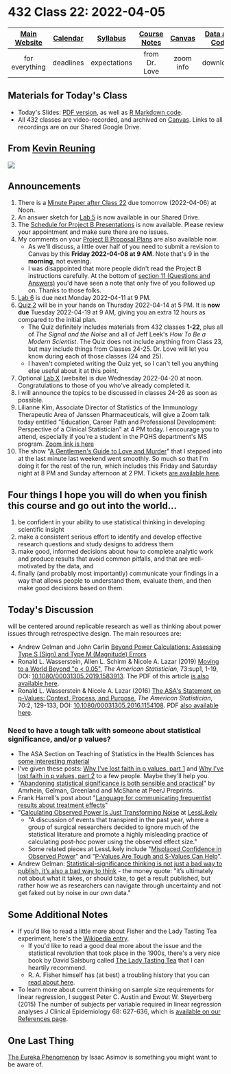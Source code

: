 # 432 Class 22: 2022-04-05

[Main Website](https://thomaselove.github.io/432/) | [Calendar](https://thomaselove.github.io/432/calendar.html) | [Syllabus](https://thomaselove.github.io/432-2022-syllabus/) | [Course Notes](https://thomaselove.github.io/432-notes/) | [Canvas](https://canvas.case.edu) | [Data and Code](https://github.com/THOMASELOVE/432-data) | [Sources](https://github.com/THOMASELOVE/432-2022/tree/main/references) | [Contact Us](https://thomaselove.github.io/432/contact.html)
:-----------: | :--------------: | :----------: | :---------: | :-------------: | :-----------: | :------------: | :-------------:
for everything | deadlines | expectations | from Dr. Love | zoom info | downloads | read/watch | need help?

## Materials for Today's Class

- Today's Slides: [PDF version](https://github.com/THOMASELOVE/432-2022/blob/main/classes/class22/432_2022_slides22.pdf), as well as [R Markdown code](https://github.com/THOMASELOVE/432-2022/blob/main/classes/class22/432_2022_slides22.Rmd). 
- All 432 classes are video-recorded, and archived on [Canvas](https://canvas.case.edu). Links to all recordings are on our Shared Google Drive.

## From [Kevin Reuning](https://twitter.com/KevinReuning/status/796107864704188420)

![](https://github.com/THOMASELOVE/432-2022/blob/main/classes/class22/figures/shruggies.png) 

## Announcements

1. There is a [Minute Paper after Class 22](https://bit.ly/432-2022-min-22) due tomorrow (2022-04-06) at Noon.
2. An answer sketch for [Lab 5](https://github.com/THOMASELOVE/432-2022/tree/main/labs/lab05) is now available in our Shared Drive.
3. The [Schedule for Project B Presentations](https://github.com/THOMASELOVE/432-2022/blob/main/projectB/schedule.md) is now available. Please review your appointment and make sure there are no issues.
4. My comments on your [Project B Proposal Plans](https://github.com/THOMASELOVE/432-2022/blob/main/projectB/proposal_plans.md) are also available now. 
    - As we'll discuss, a little over half of you need to submit a revision to Canvas by this **Friday 2022-04-08 at 9 AM**. Note that's 9 in the **morning**, not evening.
    - I was disappointed that more people didn't read the Project B instructions carefully. At the bottom of [section 11 (Questions and Answers)](https://github.com/THOMASELOVE/432-2022/blob/main/projectB/projectB_instructions_2022.md#11-questions-and-answers) you'd have seen a note that only five of you followed up on. Thanks to those folks.
5. [Lab 6](https://github.com/THOMASELOVE/432-2022/tree/main/labs/lab06) is due next Monday 2022-04-11 at 9 PM.
6. [Quiz 2](https://github.com/THOMASELOVE/432-2022/tree/main/quiz/quiz2) will be in your hands on Thursday 2022-04-14 at 5 PM. It is **now due** Tuesday 2022-04-19 at 9 AM, giving you an extra 12 hours as compared to the initial plan.
    - The Quiz definitely includes materials from 432 classes **1-22**, plus all of *The Signal and the Noise* and all of Jeff Leek's *How To Be a Modern Scientist*. The Quiz does not include anything from Class 23, but may include things from Classes 24-25. Dr. Love will let you know during each of those classes (24 and 25).
    - I haven't completed writing the Quiz yet, so I can't tell you anything else useful about it at this point.
7. Optional [Lab X](https://github.com/THOMASELOVE/432-2022/tree/main/labs/labX) (website) is due Wednesday 2022-04-20 at noon. Congratulations to those of you who've already completed it. 
8. I will announce the topics to be discussed in classes 24-26 as soon as possible.
9. Lilianne Kim, Associate Director of Statistics of the Immunology Therapeutic Area of Janssen Pharmaceuticals, will give a Zoom talk today entitled "Education, Career Path and Professional Development: Perspective of a Clinical Statistician" at 4 PM today. I encourage you to attend, especially if you're a student in the PQHS department's MS program. [Zoom link is here](https://cwru.zoom.us/j/93836688830?pwd%3DV1dMN3RvS3EzekVBNzhKVGQ0b0hxdz09&sa=D&source=calendar&ust=1649182248889011&usg=AOvVaw32rmfR-GcppKXhktngsRi9)
10. The show "[A Gentlemen's Guide to Love and Murder](https://cvlt.org/events/gentlemans-guide/)" that I stepped into at the last minute last weekend went smoothly. So much so that I'm doing it for the rest of the run, which includes this Friday and Saturday night at 8 PM and Sunday afternoon at 2 PM. Tickets [are available here](https://cvlt.org/events/gentlemans-guide/).

## Four things I hope you will do when you finish this course and go out into the world...

1. be confident in your ability to use statistical thinking in developing scientific insight 
2. make a consistent serious effort to identify and develop  effective research questions and study designs to address them
3. make good, informed decisions about how to complete analytic work and produce results that avoid common pitfalls, and that are well-motivated by the data, and 
4. finally (and probably most importantly) communicate your findings in a way that allows people to understand them, evaluate them, and then make good decisions based on them.

## Today's Discussion

will be centered around replicable research as well as thinking about power issues through retrospective design. The main resources are:

- Andrew Gelman and John Carlin [Beyond Power Calculations: Assessing Type S (Sign) and Type M (Magnitude) Errors](https://github.com/THOMASELOVE/432-2022/blob/main/classes/class22/references/Gelman_Carlin_2014_Beyond_Power_Calculations.pdf)
- Ronald L. Wasserstein, Allen L. Schirm & Nicole A. Lazar (2019) [Moving to a World Beyond "p < 0.05"](https://www.tandfonline.com/doi/full/10.1080/00031305.2019.1583913), *The American Statistician*, 73:sup1, 1-19, DOI: [10.1080/00031305.2019.1583913](https://doi.org/10.1080/00031305.2019.1583913). The PDF of this article [is also available here](https://github.com/THOMASELOVE/432-2022/blob/main/classes/class22/references/ASA_2019_A_World_Beyond.pdf).
- Ronald L. Wasserstein & Nicole A. Lazar (2016) [The ASA's Statement on p-Values: Context, Process, and Purpose](https://www.tandfonline.com/doi/full/10.1080/00031305.2016.1154108), *The American Statistician*, 70:2, 129-133, DOI:
[10.1080/00031305.2016.1154108](https://doi.org/10.1080/00031305.2016.1154108). PDF [also available here](https://github.com/THOMASELOVE/432-2022/blob/main/classes/class22/references/ASA_2016_Pvalues_Context_Process_Purpose.pdf).

### Need to have a tough talk with someone about statistical significance, and/or p values?

- The ASA Section on Teaching of Statistics in the Health Sciences has [some interesting material](https://tshsblog.wixsite.com/main/single-post/2018/05/08/ReadyResources-Publications-for-teaching-p-values)
- I've given these posts: [Why I've lost faith in p values, part 1](https://lucklab.ucdavis.edu/blog/2018/4/19/why-i-lost-faith-in-p-values) and [Why I've lost faith in p values, part 2](https://lucklab.ucdavis.edu/blog/2018/4/28/why-ive-lost-faith-in-p-values-part-2) to a few people. Maybe they'll help you.
- "[Abandoning statistical significance is both sensible and practical](https://peerj.com/preprints/27657/)" by Amrhein, Gelman, Greenland and McShane at PeerJ Preprints.
- Frank Harrell's post about "[Language for communicating frequentist results about treatment effects](https://discourse.datamethods.org/t/language-for-communicating-frequentist-results-about-treatment-effects/934)"
- "[Calculating Observed Power Is Just Transforming Noise](https://lesslikely.com/statistics/observed-power-magic/) at [LessLikely](https://lesslikely.com/)
    - "A discussion of events that transpired in the past year, where a group of surgical researchers decided to ignore much of the statistical literature and promote a highly misleading practice of calculating post-hoc power using the observed effect size."
    - Some related pieces at LessLikely include "[Misplaced Confidence in Observed Power](https://lesslikely.com/statistics/misplaced-power/)" and "[P-Values Are Tough and S-Values Can Help](https://lesslikely.com/statistics/s-values/)".
- Andrew Gelman: [Statistical-significance thinking is not just a bad way to publish, it’s also a bad way to think](https://statmodeling.stat.columbia.edu/2019/03/16/statistical-significance-thinking-is-not-just-a-bad-way-to-publish-its-also-a-bad-way-to-think/) - the money quote: "it’s ultimately not about what it takes, or should take, to get a result published, but rather how we as researchers can navigate through uncertainty and not get faked out by noise in our own data."

## Some Additional Notes

- If you'd like to read a little more about Fisher and the Lady Tasting Tea experiment, here's the [Wikipedia entry](https://en.wikipedia.org/wiki/Lady_tasting_tea). 
    - If you'd like to read a good deal more about the issue and the statistical revolution that took place in the 1900s, there's a very nice book by David Salsburg called [The Lady Tasting Tea](https://en.wikipedia.org/wiki/The_Lady_Tasting_Tea) that I can heartily recommend. 
    - R. A. Fisher himself has (at best) a troubling history that you can [read about here](https://en.wikipedia.org/wiki/Ronald_Fisher).
- To learn more about current thinking on sample size requirements for linear regression, I suggest Peter C. Austin and Ewout W. Steyerberg (2015) The number of subjects per variable required in linear regression analyses J Clinical Epidemiology 68: 627-636, which is [available on our References page](https://github.com/THOMASELOVE/432-2022/blob/main/references/pdf/Austin_and_Steyerberg_2015_subjects_per_variable_in_linear_regression_jce.pdf).

## One Last Thing

[The Eureka Phenomenon](https://www.yumpu.com/en/document/read/4657323/the-eureka-phenomenon-by-isaac-asimov) by Isaac Asimov is something you might want to be aware of.

